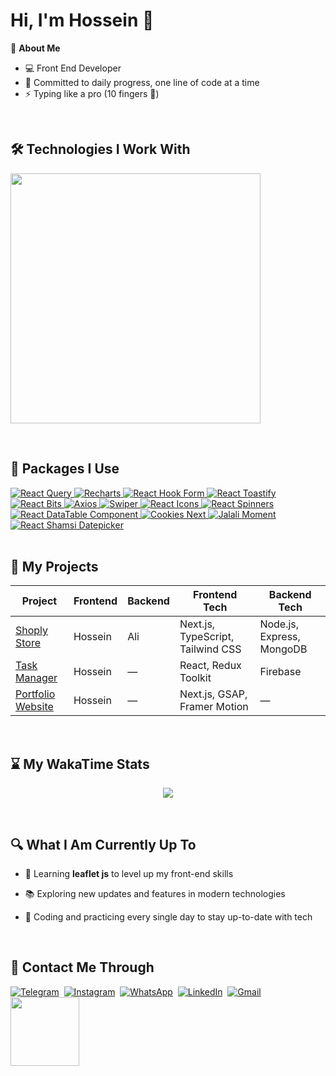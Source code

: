 <h1>Hi, I'm Hossein 👋</h1>

🧠 **About Me**
- 💻 Front End Developer
- 📆 Committed to daily progress, one line of code at a time
- ⚡ Typing like a pro (10 fingers 👊)
<br/>

 <h2>🛠️ Technologies I Work With</h2>
<p>  
  <img src="https://skillicons.dev/icons?i=html,css,js,bootstrap,tailwind,react,redux,typescript,nextjs" width="400" />
</p>
<br/>

<h2>🧰 Packages I Use</h2>

  <a href="https://tanstack.com/query/latest">
    <img src="https://img.shields.io/badge/React%20Query-EF4444?style=for-the-badge&logo=reactquery&logoColor=white" alt="React Query" />
  </a>

  <a href="https://recharts.org/">
    <img src="https://img.shields.io/badge/Recharts-8B5CF6?style=for-the-badge&logo=apachespark&logoColor=white" alt="Recharts" />
  </a>

  <a href="https://react-hook-form.com/">
    <img src="https://img.shields.io/badge/React%20Hook%20Form-EC4899?style=for-the-badge&logo=reacthookform&logoColor=white" alt="React Hook Form" />
  </a>

  <a href="https://fkhadra.github.io/react-toastify/">
    <img src="https://img.shields.io/badge/React%20Toastify-FACC15?style=for-the-badge&logo=react&logoColor=white" alt="React Toastify" />
  </a>

  <a href="https://react-bits.dev/">
    <img src="https://img.shields.io/badge/React%20Bits-10B981?style=for-the-badge&logo=vercel&logoColor=white" alt="React Bits" />
  </a>

  <a href="https://axios-http.com/">
    <img src="https://img.shields.io/badge/Axios-3B82F6?style=for-the-badge&logo=axios&logoColor=white" alt="Axios" />
  </a>

  <a href="https://swiperjs.com/react">
    <img src="https://img.shields.io/badge/Swiper-F97316?style=for-the-badge&logo=swiper&logoColor=white" alt="Swiper" />
  </a>

  <a href="https://react-icons.github.io/react-icons/">
    <img src="https://img.shields.io/badge/React%20Icons-6366F1?style=for-the-badge&logo=iconify&logoColor=white" alt="React Icons" />
  </a>

  <a href="https://www.davidhu.io/react-spinners/">
    <img src="https://img.shields.io/badge/React%20Spinners-14B8A6?style=for-the-badge&logo=spinrilla&logoColor=white" alt="React Spinners" />
  </a>

  <a href="https://react-data-table-component.netlify.app/">
    <img src="https://img.shields.io/badge/DataTable%20Component-0EA5E9?style=for-the-badge&logo=databricks&logoColor=white" alt="React DataTable Component" />
  </a>

  <a href="https://www.npmjs.com/package/cookies-next">
    <img src="https://img.shields.io/badge/Cookies%20Next-F59E0B?style=for-the-badge&logo=cookiecutter&logoColor=white" alt="Cookies Next" />
  </a>

  <a href="https://github.com/jalaali/moment-jalaali">
    <img src="https://img.shields.io/badge/Jalali%20Moment-84CC16?style=for-the-badge&logo=moment&logoColor=white" alt="Jalali Moment" />
  </a>

  <a href="https://github.com/bmoers/react-datepicker2">
    <img src="https://img.shields.io/badge/Shamsi%20Datepicker-A855F7?style=for-the-badge&logo=calendar&logoColor=white" alt="React Shamsi Datepicker" />
  </a>
<br/>
<br/>

## 🚀 My Projects

| Project | Frontend | Backend | Frontend Tech | Backend Tech |
|----------|-----------|----------|----------------|----------------|
| [Shoply Store](https://github.com/username/shoply-store) | Hossein | Ali | Next.js, TypeScript, Tailwind CSS | Node.js, Express, MongoDB |
| [Task Manager](https://github.com/username/task-manager) | Hossein | — | React, Redux Toolkit | Firebase |
| [Portfolio Website](https://github.com/username/portfolio) | Hossein | — | Next.js, GSAP, Framer Motion | — |
<br/>

<h2>⌛ My WakaTime Stats</h2>

<p align="center">
 <a href="https://wakatime.com/@hossein_nj81">
  <img src="https://github-readme-stats.vercel.app/api/wakatime?username=hossein_nj81&theme=github_dark&layout=compact" />
 </a>
</p>

<br/>
<h2>🔍 What I Am Currently Up To</h2>

- 🎯 Learning **leaflet js** to level up my front-end skills  
- 📚 Exploring new updates and features in modern technologies  
- 🚀 Coding and practicing every single day to stay up-to-date with tech

  <br/>

<h2>📱 Contact Me Through</h2>

 [![Telegram](https://img.shields.io/badge/Telegram-2CA5E0?style=flat&logo=telegram&logoColor=white)](https://t.me/hossein_nj81)&nbsp;
 [![Instagram](https://img.shields.io/badge/Instagram-E4405F?style=flat&logo=instagram&logoColor=white)](https://instagram.com/hossein__nj81)&nbsp;
 [![WhatsApp](https://img.shields.io/badge/WhatsApp-25D366?style=flat&logo=whatsapp&logoColor=white)](https://wa.me/989371095335)&nbsp;
 [![LinkedIn](https://img.shields.io/badge/LinkedIn-0077B5?style=flat&logo=linkedin&logoColor=white)](https://linkedin.com/in/hossein-najafi-7329962a1)&nbsp;
 [![Gmail](https://img.shields.io/badge/Gmail-D14836?style=flat&logo=gmail&logoColor=white)](mailto:hosein2033@gmail.com)&nbsp;
 <img src="https://komarev.com/ghpvc/?username=hossein-nj&style=plastic" width="110"/>
